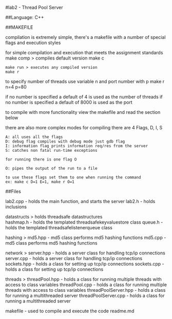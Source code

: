 
#lab2 - Thread Pool Server

##Language: C++

##MAKEFILE

compilation is extremely simple, there's a makefile with a number of
special flags and execution styles

for simple compilation and execution that meets the assignment standards 
	make comp > compiles default version
	make c

	make run > executes any compiled version
	make r

to specify number of threads use variable n and port number with p
	make r n=4 p=80

if no number is specified a default of 4 is used as the number of threads
if no number is specified a default of 8000 is used as the port 

to compile with more functionality view the makefile and read the section below

there are also more complex modes 
	for compiling there are 4 Flags, D, I, S

	A: all uses all the flags
	D: debug flag compiles with debug mode just gdb flag
	I: information flag prints information req/res from the server
	S: catches non fatal run-time exceptions

	for running there is one flag O

	O: pipes the output of the run to a file

	to use these flags set them to one when running the command
	ex: make c D=1 E=1, make r O=1

##Files

lab2.cpp  - holds the main function, and starts the server
lab2.h    - holds inclusions

datastructs > holds threadsafe datastructures	
	hashmap.h - holds the templated threadsafekeyvaluestore class
	queue.h   - holds the templated threadsafelistenerqueue class

hashing >
	md5.hpp - md5 class performs md5 hashing functions
	md5.cpp - md5 class performs md5 hashing functions

network >
	server.hpp  - holds a server class for handling tcp/ip connections
	server.cpp  - holds a server class for handling tcp/ip connections
	sockets.hpp - holds a class for setting up tcp/ip connections
	sockets.cpp - holds a class for setting up tcp/ip connections

threads >
	threadPool.hpp 		 - holds a class for running multiple threads with access to class variables
	threadPool.cpp 		 - holds a class for running multiple threads with access to class variables
	threadPoolServer.hpp - holds a class for running a multithreaded server
	threadPoolServer.cpp - holds a class for running a multithreaded server

makefile  - used to compile and execute the code
readme.md
